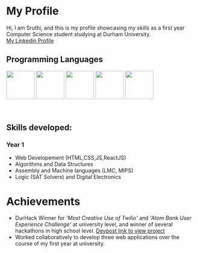 # My Profile <br>
Hi, I am Sruthi, and this is my profile showcasing my skills as a first year Computer Science student studying at Durham University. <br>
[My Linkedin Profile](https://www.linkedin.com/in/sruthi-s-885b11190/) <br>

## Programming Languages <br>
<p>
<img src="https://upload.wikimedia.org/wikipedia/commons/thumb/c/c3/Python-logo-notext.svg/1200px-Python-logo-notext.svg.png" width="75"/>
<img src="https://upload.wikimedia.org/wikipedia/commons/thumb/9/99/Unofficial_JavaScript_logo_2.svg/2048px-Unofficial_JavaScript_logo_2.svg.png" width="75"/>
<img src="https://miro.medium.com/max/1400/0*XK4Q_OOsF4lObTgL.png" width="75"/>
<img src="https://upload.wikimedia.org/wikipedia/commons/thumb/6/61/HTML5_logo_and_wordmark.svg/1200px-HTML5_logo_and_wordmark.svg.png" width="75"/>
<img src="https://cdn-icons-png.flaticon.com/512/919/919826.png" width="75"/>   
</p>
<br>

## Skills developed: <br>
### Year 1 <br>
* Web Developement (HTML,CSS,JS,ReactJS) 
* Algorithms and Data Structures 
* Assembly and Machine languages (LMC, MIPS)
* Logic (SAT Solvers) and Digital Electronics <br>

# Achievements <br>
* DurHack Winner for *'Most Creative Use of Twilio'* and *'Atom Bank User Experience Challenge'* at university level, and winner of several hackathons in high school level. [Devpost link to view project](https://devpost.com/software/sentiment-analyser-w1qlmy)
*  Worked collaboratively to develop three web applications over the course of my first year at university. 


